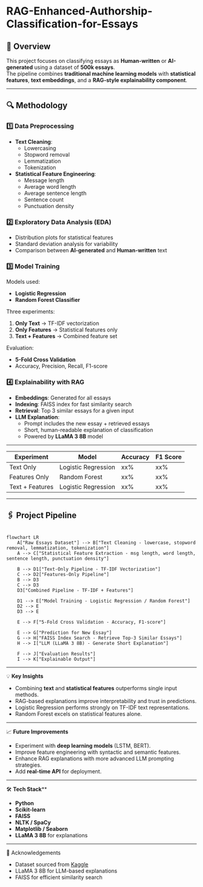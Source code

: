 # RAG-Enhanced-Authorship-Classification-for-Essays

## 📌 Overview
This project focuses on classifying essays as **Human-written** or **AI-generated** using a dataset of **500k essays**.  
The pipeline combines **traditional machine learning models** with **statistical features**, **text embeddings**, and a **RAG-style explainability component**.

---

## 🔍 Methodology

### 1️⃣ Data Preprocessing
- **Text Cleaning**:
  - Lowercasing
  - Stopword removal
  - Lemmatization
  - Tokenization
- **Statistical Feature Engineering**:
  - Message length
  - Average word length
  - Average sentence length
  - Sentence count
  - Punctuation density

### 2️⃣ Exploratory Data Analysis (EDA)
- Distribution plots for statistical features
- Standard deviation analysis for variability
- Comparison between **AI-generated** and **Human-written** text

### 3️⃣ Model Training
Models used:
- **Logistic Regression**
- **Random Forest Classifier**

Three experiments:
1. **Only Text** → TF-IDF vectorization
2. **Only Features** → Statistical features only
3. **Text + Features** → Combined feature set

Evaluation:
- **5-Fold Cross Validation**
- Accuracy, Precision, Recall, F1-score

### 4️⃣ Explainability with RAG
- **Embeddings**: Generated for all essays
- **Indexing**: FAISS index for fast similarity search
- **Retrieval**: Top 3 similar essays for a given input
- **LLM Explanation**:
  - Prompt includes the new essay + retrieved essays
  - Short, human-readable explanation of classification
  - Powered by **LLaMA 3 8B** model

---

| Experiment      | Model               | Accuracy | F1 Score |
| --------------- | ------------------- | -------- | -------- |
| Text Only       | Logistic Regression | xx%      | xx%      |
| Features Only   | Random Forest       | xx%      | xx%      |
| Text + Features | Logistic Regression | xx%      | xx%      |

---

## 🖇️ Project Pipeline

```mermaid

flowchart LR
    A["Raw Essays Dataset"] --> B["Text Cleaning - lowercase, stopword removal, lemmatization, tokenization"]
    A --> C["Statistical Feature Extraction - msg length, word length, sentence length, punctuation density"]

    B --> D1["Text-Only Pipeline - TF-IDF Vectorization"]
    C --> D2["Features-Only Pipeline"]
    B --> D3
    C --> D3
    D3["Combined Pipeline - TF-IDF + Features"]

    D1 --> E["Model Training - Logistic Regression / Random Forest"]
    D2 --> E
    D3 --> E

    E --> F["5-Fold Cross Validation - Accuracy, F1-score"]

    E --> G["Prediction for New Essay"]
    G --> H["FAISS Index Search - Retrieve Top-3 Similar Essays"]
    H --> I["LLM (LLaMA 3 8B) - Generate Short Explanation"]

    F --> J["Evaluation Results"]
    I --> K["Explainable Output"]
```
---

💡 **Key Insights**
- Combining **text** and **statistical features** outperforms single input methods.
- RAG-based explanations improve interpretability and trust in predictions.
- Logistic Regression performs strongly on TF-IDF text representations.
- Random Forest excels on statistical features alone.

---

📈 **Future Improvements**
- Experiment with **deep learning models** (LSTM, BERT).
- Improve feature engineering with syntactic and semantic features.
- Enhance RAG explanations with more advanced LLM prompting strategies.
- Add **real-time API** for deployment.
  
---

🛠 **Tech Stack****
- **Python**
- **Scikit-learn**
- **FAISS**
- **NLTK / SpaCy**
- **Matplotlib / Seaborn**
- **LLaMA 3 8B** for explanations

---

🙌 Acknowledgements
- Dataset sourced from [Kaggle](https://www.kaggle.com/datasets/shanegerami/ai-vs-human-text)
- LLaMA 3 8B for LLM-based explanations
- FAISS for efficient similarity search

